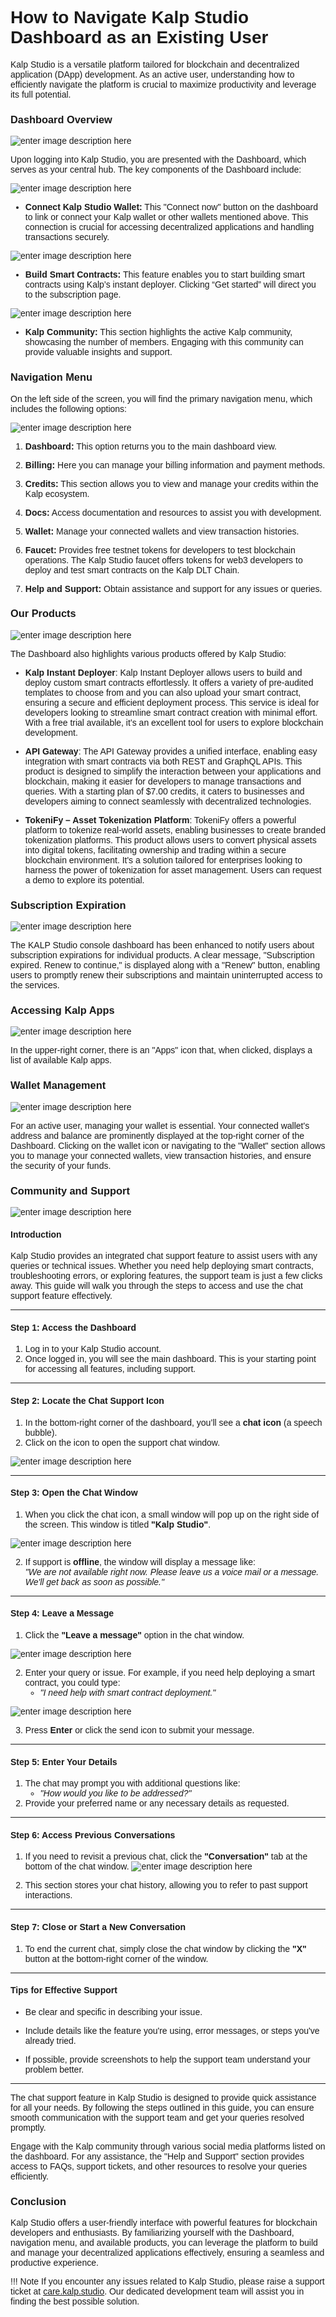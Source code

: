 <style>  body { font-family: "Source Sans 3", sans-serif!important; }</style>

<link  href="https://fonts.googleapis.com/css2?family=Source+Sans+3:ital,wght@0,200..900;1,200..900&display=swap"  rel="stylesheet">  <link  rel="stylesheet"  href="https://fonts.googleapis.com/icon?family=Material+Icons">

# How to Navigate Kalp Studio Dashboard as an Existing User

Kalp Studio is a versatile platform tailored for blockchain and decentralized application (DApp) development. As an active user, understanding how to efficiently navigate the platform is crucial to maximize productivity and leverage its full potential.

### Dashboard Overview

![enter image description here](https://docs-images-kalp-studio.s3.ap-south-1.amazonaws.com/2.+Dashboard/1.png)

Upon logging into Kalp Studio, you are presented with the Dashboard, which serves as your central hub. The key components of the Dashboard include:

![enter image description here](https://docs-images-kalp-studio.s3.ap-south-1.amazonaws.com/2.+Dashboard/4.png)

-   **Connect Kalp Studio Wallet:** This "Connect now" button on the dashboard to link or connect your Kalp wallet or other wallets mentioned above. This connection is crucial for accessing decentralized applications and handling transactions securely.

![enter image description here](https://docs-images-kalp-studio.s3.ap-south-1.amazonaws.com/2.+Dashboard/5.png)

-   **Build Smart Contracts:** This feature enables you to start building smart contracts using Kalp’s instant deployer. Clicking “Get started” will direct you to the subscription page.

![enter image description here](https://docs-images-kalp-studio.s3.ap-south-1.amazonaws.com/2.+Dashboard/6.png)

-   **Kalp Community:** This section highlights the active Kalp community, showcasing the number of members. Engaging with this community can provide valuable insights and support.

### **Navigation Menu**

  

On the left side of the screen, you will find the primary navigation menu, which includes the following options:

  

![enter image description here](https://docs-images-kalp-studio.s3.ap-south-1.amazonaws.com/2.+Dashboard/7.png)

  
  
  

1.  **Dashboard:** This option returns you to the main dashboard view.

2.  **Billing:** Here you can manage your billing information and payment methods.

3.  **Credits:** This section allows you to view and manage your credits within the Kalp ecosystem.

4.  **Docs:** Access documentation and resources to assist you with development.

5.  **Wallet:** Manage your connected wallets and view transaction histories.

6.  **Faucet:** Provides free testnet tokens for developers to test blockchain operations. The Kalp Studio faucet offers tokens for web3 developers to deploy and test smart contracts on the Kalp DLT Chain.

7.  **Help and Support:** Obtain assistance and support for any issues or queries.

  

### **Our Products**

  

![enter image description here](https://docs-images-kalp-studio.s3.ap-south-1.amazonaws.com/2.+Dashboard/8.png)

  

The Dashboard also highlights various products offered by Kalp Studio:

  

-  **Kalp Instant Deployer**: Kalp Instant Deployer allows users to build and deploy custom smart contracts effortlessly. It offers a variety of pre-audited templates to choose from and you can also upload your smart contract, ensuring a secure and efficient deployment process. This service is ideal for developers looking to streamline smart contract creation with minimal effort. With a free trial available, it’s an excellent tool for users to explore blockchain development.

-  **API Gateway**: The API Gateway provides a unified interface, enabling easy integration with smart contracts via both REST and GraphQL APIs. This product is designed to simplify the interaction between your applications and blockchain, making it easier for developers to manage transactions and queries. With a starting plan of $7.00 credits, it caters to businesses and developers aiming to connect seamlessly with decentralized technologies.

-  **TokeniFy – Asset Tokenization Platform**: TokeniFy offers a powerful platform to tokenize real-world assets, enabling businesses to create branded tokenization platforms. This product allows users to convert physical assets into digital tokens, facilitating ownership and trading within a secure blockchain environment. It's a solution tailored for enterprises looking to harness the power of tokenization for asset management. Users can request a demo to explore its potential.

### **Subscription Expiration**

![enter image description here](https://docs-images-kalp-studio.s3.ap-south-1.amazonaws.com/New+changes/5.png)


The KALP Studio console dashboard has been enhanced to notify users about subscription expirations for individual products. A clear message, "Subscription expired. Renew to continue," is displayed along with a "Renew" button, enabling users to promptly renew their subscriptions and maintain uninterrupted access to the services.
  

### **Accessing Kalp Apps**

![enter image description here](https://docs-images-kalp-studio.s3.ap-south-1.amazonaws.com/2.+Dashboard/9.png)

In the upper-right corner, there is an "Apps" icon that, when clicked, displays a list of available Kalp apps.

### Wallet Management

![enter image description here](https://docs-images-kalp-studio.s3.ap-south-1.amazonaws.com/2.+Dashboard/13.png)

For an active user, managing your wallet is essential. Your connected wallet's address and balance are prominently displayed at the top-right corner of the Dashboard. Clicking on the wallet icon or navigating to the "Wallet" section allows you to manage your connected wallets, view transaction histories, and ensure the security of your funds.

### Community and Support

![enter image description here](https://docs-images-kalp-studio.s3.ap-south-1.amazonaws.com/2.+Dashboard/12.png)


#### **Introduction**
Kalp Studio provides an integrated chat support feature to assist users with any queries or technical issues. Whether you need help deploying smart contracts, troubleshooting errors, or exploring features, the support team is just a few clicks away. This guide will walk you through the steps to access and use the chat support feature effectively.

---

#### **Step 1: Access the Dashboard**
1. Log in to your Kalp Studio account.
2. Once logged in, you will see the main dashboard. This is your starting point for accessing all features, including support.


---

#### **Step 2: Locate the Chat Support Icon**
1. In the bottom-right corner of the dashboard, you’ll see a **chat icon** (a speech bubble). 
2. Click on the icon to open the support chat window.

![enter image description here](https://docs-images-kalp-studio.s3.ap-south-1.amazonaws.com/Chat/New+1.png)


---

#### **Step 3: Open the Chat Window**
1. When you click the chat icon, a small window will pop up on the right side of the screen. This window is titled **"Kalp Studio"**.

![enter image description here](https://docs-images-kalp-studio.s3.ap-south-1.amazonaws.com/Chat/New+2.png)

2. If support is **offline**, the window will display a message like:  
   *"We are not available right now. Please leave us a voice mail or a message. We'll get back as soon as possible."*

---

#### **Step 4: Leave a Message**
1. Click the **"Leave a message"** option in the chat window.

![enter image description here](https://docs-images-kalp-studio.s3.ap-south-1.amazonaws.com/Chat/New+5.png)


2. Enter your query or issue. For example, if you need help deploying a smart contract, you could type:
   - *"I need help with smart contract deployment."*

![enter image description here](https://docs-images-kalp-studio.s3.ap-south-1.amazonaws.com/Chat/New+3.png)

3. Press **Enter** or click the send icon to submit your message.

---

#### **Step 5: Enter Your Details**
1. The chat may prompt you with additional questions like:
   - *"How would you like to be addressed?"*
2. Provide your preferred name or any necessary details as requested.

---

#### **Step 6: Access Previous Conversations**
1. If you need to revisit a previous chat, click the **"Conversation"** tab at the bottom of the chat window.
![enter image description here](https://docs-images-kalp-studio.s3.ap-south-1.amazonaws.com/Chat/New+4.png)

2. This section stores your chat history, allowing you to refer to past support interactions.

---

#### **Step 7: Close or Start a New Conversation**

1. To end the current chat, simply close the chat window by clicking the **"X"** button at the bottom-right corner of the window.

---

#### **Tips for Effective Support**

- Be clear and specific in describing your issue.

- Include details like the feature you're using, error messages, or steps you've already tried.

- If possible, provide screenshots to help the support team understand your problem better.

---

The chat support feature in Kalp Studio is designed to provide quick assistance for all your needs. By following the steps outlined in this guide, you can ensure smooth communication with the support team and get your queries resolved promptly.

Engage with the Kalp community through various social media platforms listed on the dashboard. For any assistance, the "Help and Support" section provides access to FAQs, support tickets, and other resources to resolve your queries efficiently.

### Conclusion

Kalp Studio offers a user-friendly interface with powerful features for blockchain developers and enthusiasts. By familiarizing yourself with the Dashboard, navigation menu, and available products, you can leverage the platform to build and manage your decentralized applications effectively, ensuring a seamless and productive experience.


!!! Note
    If you encounter any issues related to Kalp Studio, please raise a support ticket at [care.kalp.studio](mailto:care.kalp.studio). Our dedicated development team will assist you in finding the best possible solution.